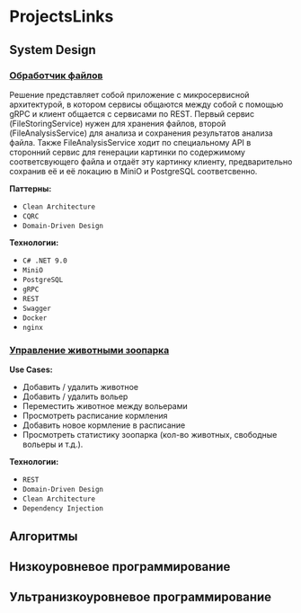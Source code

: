 # ProjectsLinks
## System Design
### [Обработчик файлов](https://github.com/sundayti/files_kpo) 
Решение представляет собой приложение с микросервисной архитектурой, в котором сервисы общаются между собой с помощью gRPC и клиент общается с сервисами по REST. Первый сервис (FileStoringService) нужен для хранения файлов, второй (FileAnalysisService) для анализа и сохранения результатов анализа файла. Также FileAnalysisService ходит по специальному API в сторонний сервис для генерации картинки по содержимому соответсвующего файла и отдаёт эту картинку клиенту, предварительно сохранив её и её локацию в MiniO и PostgreSQL соответсвенно.

**Паттерны:**

- `Clean Architecture`
- `CQRC`
- `Domain-Driven Design`

**Технологии:**

- `C# .NET 9.0`
- `MiniO`
- `PostgreSQL`
- `gRPC`
- `REST`
- `Swagger`
- `Docker`
- `nginx`

### [Управление животными зоопарка](https://github.com/sundayti/zoo)

**Use Cases:**

- Добавить / удалить животное
- Добавить / удалить вольер
- Переместить животное между вольерами
- Просмотреть расписание кормления
- Добавить новое кормление в расписание
- Просмотреть статистику зоопарка (кол-во животных, свободные вольеры и т.д.).

**Технологии:**
- `REST`
- `Domain-Driven Design`
- `Clean Architecture`
- `Dependency Injection`


## Алгоритмы

## Низкоуровневое программирование

## Ультранизкоуровневое программирование
